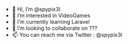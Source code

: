 - 👋 Hi, I’m @spypix3l
- 👀 I’m interested in VideoGames
- 🌱 I’m currently learning Laravel
- 💞️ I’m looking to collaborate on ???
- 📫 You can reach me via Twitter : @spypix3l 

<!---
spypix3l/spypix3l is a ✨ special ✨ repository because its `README.md` (this file) appears on your GitHub profile.
You can click the Preview link to take a look at your changes.
--->
